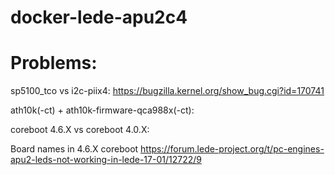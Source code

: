 # docker-lede-apu2c4

# Problems:

sp5100_tco vs i2c-piix4: https://bugzilla.kernel.org/show_bug.cgi?id=170741

ath10k(-ct) + ath10k-firmware-qca988x(-ct):

coreboot 4.6.X vs coreboot 4.0.X:

Board names in 4.6.X coreboot
https://forum.lede-project.org/t/pc-engines-apu2-leds-not-working-in-lede-17-01/12722/9
